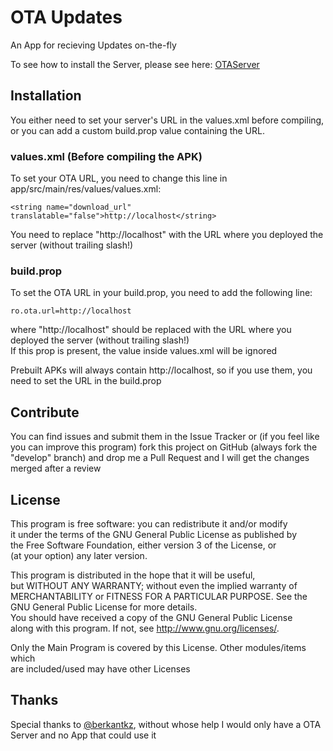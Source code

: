 # OTA Updates
An App for recieving Updates on-the-fly

To see how to install the Server, please see here: [OTAServer](http://www.github.com/TimSchumi/OTAServer)

## Installation
You either need to set your server's URL in the values.xml before compiling, or you can add a custom build.prop value containing the URL.

### values.xml (Before compiling the APK)
To set your OTA URL, you need to change this line in app/src/main/res/values/values.xml:

    <string name="download_url" translatable="false">http://localhost</string> 
 
You need to replace "http://localhost" with the URL where you deployed the server (without trailing slash!)

### build.prop
To set the OTA URL in your build.prop, you need to add the following line:

    ro.ota.url=http://localhost

where "http://localhost" should be replaced with the URL where you deployed the server (without trailing slash!)  
If this prop is present, the value inside values.xml will be ignored

Prebuilt APKs will always contain http://localhost, so if you use them, you need to set the URL in the build.prop

## Contribute

You can find issues and submit them in the Issue Tracker or (if you feel like you can improve this program) fork this project on GitHub (always fork the "develop" branch) and drop me a Pull Request and I will get the changes merged after a review

## License

This program is free software: you can redistribute it and/or modify  
it under the terms of the GNU General Public License as published by  
the Free Software Foundation, either version 3 of the License, or  
(at your option) any later version.  

This program is distributed in the hope that it will be useful,  
but WITHOUT ANY WARRANTY; without even the implied warranty of  
MERCHANTABILITY or FITNESS FOR A PARTICULAR PURPOSE.  See the  
GNU General Public License for more details.  
You should have received a copy of the GNU General Public License  
along with this program.  If not, see <http://www.gnu.org/licenses/>.  

Only the Main Program is covered by this License. Other modules/items which  
are included/used may have other Licenses  

## Thanks

Special thanks to [@berkantkz](http://www.github.com/berkantkz), without whose help I would only have a OTA Server and no App that could use it
